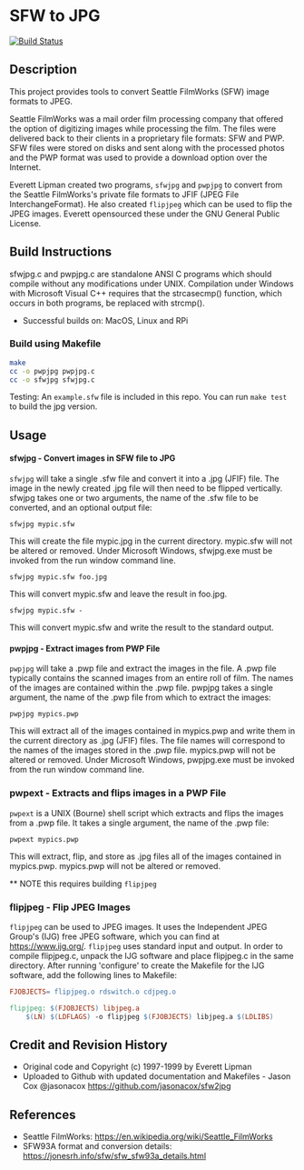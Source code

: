 # SFW to JPG

[![Build Status](https://travis-ci.org/jasonacox/sfw2jpg.svg?branch=master)](https://travis-ci.org/jasonacox/sfw2jpg)

## Description
This project provides tools to convert Seattle FilmWorks (SFW) image formats to JPEG.

Seattle FilmWorks was a mail order film processing company that offered the option of digitizing images while processing the film.  The files were delivered back to their clients in a proprietary file formats: SFW and PWP.  SFW files were stored on disks and sent along with the processed photos and the PWP format was used to provide a download option over the Internet.

Everett Lipman created two programs, `sfwjpg` and `pwpjpg` to convert from the Seattle FilmWorks's private file formats to JFIF (JPEG File InterchangeFormat).  He also created `flipjpeg` which can be used to flip the JPEG images.  Everett opensourced these under the GNU General Public License.  

## Build Instructions
sfwjpg.c and pwpjpg.c are standalone ANSI C programs which should
compile without any modifications under UNIX.  Compilation under
Windows with Microsoft Visual C++ requires that the strcasecmp()
function, which occurs in both programs, be replaced with
strcmp().

* Successful builds on: MacOS, Linux and RPi

### Build using Makefile
```bash
make
cc -o pwpjpg pwpjpg.c
cc -o sfwjpg sfwjpg.c
```

Testing: An `example.sfw` file is included in this repo.  You can run `make test` to build the jpg version.

## Usage

#### sfwjpg - Convert images in SFW file to JPG
`sfwjpg` will take a single .sfw file and convert it into a
.jpg (JFIF) file.  The image in the newly created .jpg file
will then need to be flipped vertically.  sfwjpg takes one or
two arguments, the name of the .sfw file to be converted, and
an optional output file:

```
sfwjpg mypic.sfw
```

This will create the file mypic.jpg in the current directory.
mypic.sfw will not be altered or removed.  Under Microsoft
Windows, sfwjpg.exe must be invoked from the run window
command line.

```
sfwjpg mypic.sfw foo.jpg
```

This will convert mypic.sfw and leave the result in foo.jpg.

```
sfwjpg mypic.sfw -
```

This will convert mypic.sfw and write the result to the standard
output.

#### pwpjpg - Extract images from PWP File
`pwpjpg` will take a .pwp file and extract the images in the
file.  A .pwp file typically contains the scanned images from
an entire roll of film.  The names of the images are contained
within the .pwp file.  pwpjpg takes a single argument, the
name of the .pwp file from which to extract the images:

```
pwpjpg mypics.pwp
```

This will extract all of the images contained in mypics.pwp
and write them in the current directory as .jpg (JFIF) files.
The file names will correspond to the names of the images
stored in the .pwp file.  mypics.pwp will not be altered or
removed.  Under Microsoft Windows, pwpjpg.exe must be invoked
from the run window command line.


### pwpext - Extracts and flips images in a PWP File
`pwpext` is a UNIX (Bourne) shell script which extracts and
flips the images from a .pwp file.  It takes a single
argument, the name of the .pwp file:

```
pwpext mypics.pwp
```

This will extract, flip, and store as .jpg files all of the
images contained in mypics.pwp.  mypics.pwp will not be
altered or removed.

** NOTE this requires building `flipjpeg`

### flipjpeg - Flip JPEG Images
`flipjpeg` can be used to JPEG images. It uses the Independent JPEG
Group's (IJG) free JPEG software, which you can find at
https://www.ijg.org/.  `flipjpeg` uses standard input
and output.  In order to compile flipjpeg.c, unpack the IJG
software and place flipjpeg.c in the same directory.  After
running 'configure' to create the Makefile for the IJG software,
add the following lines to Makefile:

```Makefile
FJOBJECTS= flipjpeg.o rdswitch.o cdjpeg.o

flipjpeg: $(FJOBJECTS) libjpeg.a
    $(LN) $(LDFLAGS) -o flipjpeg $(FJOBJECTS) libjpeg.a $(LDLIBS)
```

## Credit and Revision History
* Original code and Copyright (c) 1997-1999 by Everett Lipman
* Uploaded to Github with updated documentation and Makefiles - Jason Cox @jasonacox https://github.com/jasonacox/sfw2jpg

## References
* Seattle FilmWorks: https://en.wikipedia.org/wiki/Seattle_FilmWorks
* SFW93A format and conversion details: https://jonesrh.info/sfw/sfw_sfw93a_details.html 
